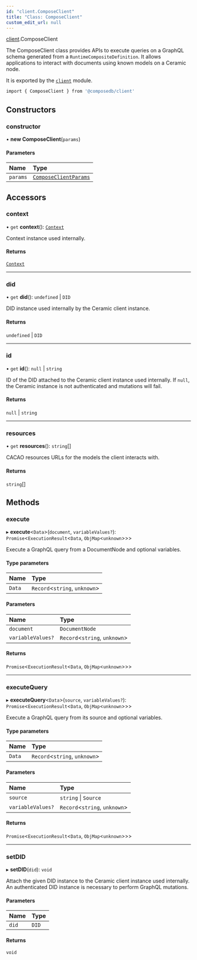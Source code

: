 ```yaml
---
id: "client.ComposeClient"
title: "Class: ComposeClient"
custom_edit_url: null
---
```


<head>
  <meta name="robots" content="noindex" />
  <meta name="googlebot" content="noindex" />
</head>

[client](../modules/client.md).ComposeClient

The ComposeClient class provides APIs to execute queries on a GraphQL schema generated from a
`RuntimeCompositeDefinition`. It allows applications to interact with documents using known
models on a Ceramic node.

It is exported by the [`client`](../modules/client.md) module.

```sh
import { ComposeClient } from '@composedb/client'
```

## Constructors

### constructor

• **new ComposeClient**(`params`)

#### Parameters

| Name | Type |
| :------ | :------ |
| `params` | [`ComposeClientParams`](../modules/client.md#composeclientparams) |

## Accessors

### context

• `get` **context**(): [`Context`](client.Context.md)

Context instance used internally.

#### Returns

[`Context`](client.Context.md)

___

### did

• `get` **did**(): `undefined` \| `DID`

DID instance used internally by the Ceramic client instance.

#### Returns

`undefined` \| `DID`

___

### id

• `get` **id**(): ``null`` \| `string`

ID of the DID attached to the Ceramic client instance used internally. If `null`, the
Ceramic instance is not authenticated and mutations will fail.

#### Returns

``null`` \| `string`

___

### resources

• `get` **resources**(): `string`[]

CACAO resources URLs for the models the client interacts with.

#### Returns

`string`[]

## Methods

### execute

▸ **execute**<`Data`\>(`document`, `variableValues?`): `Promise`<`ExecutionResult`<`Data`, `ObjMap`<`unknown`\>\>\>

Execute a GraphQL query from a DocumentNode and optional variables.

#### Type parameters

| Name | Type |
| :------ | :------ |
| `Data` | `Record`<`string`, `unknown`\> |

#### Parameters

| Name | Type |
| :------ | :------ |
| `document` | `DocumentNode` |
| `variableValues?` | `Record`<`string`, `unknown`\> |

#### Returns

`Promise`<`ExecutionResult`<`Data`, `ObjMap`<`unknown`\>\>\>

___

### executeQuery

▸ **executeQuery**<`Data`\>(`source`, `variableValues?`): `Promise`<`ExecutionResult`<`Data`, `ObjMap`<`unknown`\>\>\>

Execute a GraphQL query from its source and optional variables.

#### Type parameters

| Name | Type |
| :------ | :------ |
| `Data` | `Record`<`string`, `unknown`\> |

#### Parameters

| Name | Type |
| :------ | :------ |
| `source` | `string` \| `Source` |
| `variableValues?` | `Record`<`string`, `unknown`\> |

#### Returns

`Promise`<`ExecutionResult`<`Data`, `ObjMap`<`unknown`\>\>\>

___

### setDID

▸ **setDID**(`did`): `void`

Attach the given DID instance to the Ceramic client instance used internally. An authenticated
DID instance is necessary to perform GraphQL mutations.

#### Parameters

| Name | Type |
| :------ | :------ |
| `did` | `DID` |

#### Returns

`void`
